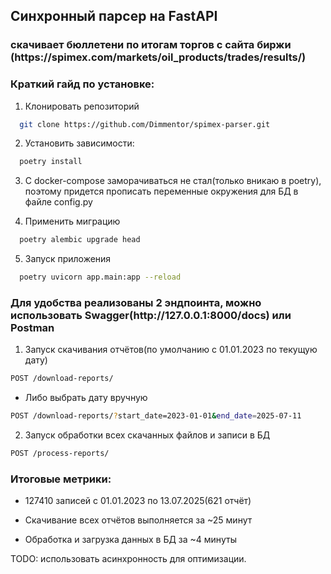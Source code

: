 <h2>Синхронный парсер на FastAPI</h2>

<h3>скачивает бюллетени по итогам торгов с сайта биржи (https://spimex.com/markets/oil_products/trades/results/) </h3>

<h3>Краткий гайд по установке:</h3>

1)  Клонировать репозиторий

```sh
  git clone https://github.com/Dimmentor/spimex-parser.git
```

2) Установить зависимости:

```sh
  poetry install
```

3) С docker-compose заморачиваться не стал(только вникаю в poetry), поэтому придется прописать переменные окружения для БД в файле config.py

4) Применить миграцию

```sh
  poetry alembic upgrade head
```

5) Запуск приложения

```sh
  poetry uvicorn app.main:app --reload
```

<h3>Для удобства реализованы 2 эндпоинта, можно использовать Swagger(http://127.0.0.1:8000/docs) или Postman</h3> 

1) Запуск скачивания отчётов(по умолчанию с 01.01.2023 по текущую дату)

```sh
POST /download-reports/
```

* Либо выбрать дату вручную 
```sh
POST /download-reports/?start_date=2023-01-01&end_date=2025-07-11
```

2) Запуск обработки всех скачанных файлов и записи в БД
```sh
POST /process-reports/
```

<h3>Итоговые метрики:</h3>

* 127410 записей с 01.01.2023 по 13.07.2025(621 отчёт)

* Скачивание всех отчётов выполняется за ~25 минут 

* Обработка и загрузка данных в БД за ~4 минуты

TODO: использовать асинхронность для оптимизации.
